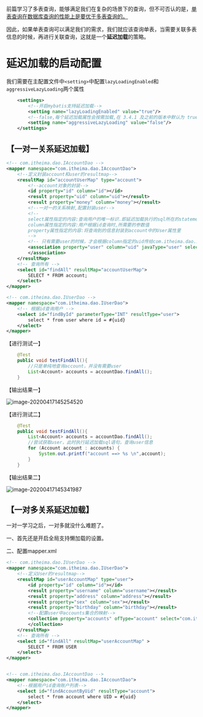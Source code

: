 前篇学习了多表查询，能够满足我们在复杂的场景下的查询，但不可否认的是，<u>单表查询在数据库查询的性能上是要优于多表查询的。</u>

因此，如果单表查询可以满足我们的需求，我们就应该查询单表，当需要关联多表信息的时候，再进行关联查询，这就是一个**延迟加载**的策略。

# 延迟加载的启动配置

我们需要在主配置文件中`<setting>`中配置`lazyLoadingEnabled`和`aggressiveLazyLoading`两个属性

```xml
    <settings>
        <!--开启mybatis支持延迟加载-->
        <setting name="lazyLoadingEnabled" value="true"/>
        <!--false,每个延迟加载属性会按需加载,在 3.4.1 及之前的版本中默认为 true-->
        <setting name="aggressiveLazyLoading" value="false"/>
    </settings>
```

## 【一对一关系延迟加载】

```xml
<!-- com.itheima.dao.IAccountDao -->
<mapper namespace="com.itheima.dao.IAccountDao">    
	<!--定义封装account和user的resultmap-->
    <resultMap id="accountUserMap" type="account">
        <!--account对象的封装-->
        <id property="id" column="id"></id>
        <result property="uid" column="uid"></result>
        <result property="money" column="money"></result>
        <!--一对一的关系映射,配置封装user-->
        <!--
        select属性指定的内容:查询用户的唯一标识.即延迟加载执行的sql所在的statement的id
        column属性指定的内容:用户根据id查询时,所需要的参数值
        property属性指定的内容:将查询到的信息封装到account中的User属性里
        -->
        <!-- 只有需要user的时候，才会根据column指定的uid传给com.itheima.dao.IUserDao.findById，来查询user-->
        <association property="user" column="uid" javaType="user" select="com.itheima.dao.IUserDao.findById">
        </association>
    </resultMap>
    <!-- 查询所有 -->
    <select id="findAll" resultMap="accountUserMap">
        SELECT * FROM account;
    </select>
</mapper>  

<!-- com.itheima.dao.IUserDao -->
<mapper namespace="com.itheima.dao.IUserDao">
    <!-- 根据id查询用户 -->
    <select id="findById" parameterType="INT" resultType="user">
        select * from user where id = #{uid}
    </select>
</mapper>
```

【进行测试一】

```java
    @Test
    public void testFindAll(){
        //只是单纯地查询account，并没有需要user
        List<Account> accounts = accountDao.findAll();
    }
```

【输出结果一】

![image-20200417145254520](C:\Users\13327\AppData\Roaming\Typora\typora-user-images\image-20200417145254520.png)

【进行测试二】

```java
    @Test
    public void testFindAll(){
        List<Account> accounts = accountDao.findAll();
        //尝试获取user，此时执行延迟加载sql语句，查询user信息
        for (Account account : accounts) {
            System.out.printf("account ==> %s \n",account);
        }
    }
```

【输出结果二】

![image-20200417145341987](C:\Users\13327\AppData\Roaming\Typora\typora-user-images\image-20200417145341987.png)

## 【一对多关系延迟加载】

一对一学习之后，一对多就没什么难题了。

一、首先还是开启全局支持懒加载的设置。

二、配置mapper.xml

```xml
<!-- com.itheima.dao.IUserDao -->
<mapper namespace="com.itheima.dao.IUserDao">
    <!--定义User的resultmap-->
    <resultMap id="userAccountMap" type="user">
        <id property="id" column="id"></id>
        <result property="username" column="username"></result>
        <result property="address" column="address"></result>
        <result property="sex" column="sex"></result>
        <result property="birthday" column="birthday"></result>
        <!--配置user中accounts集合的映射-->
        <collection property="accounts" ofType="account" select="com.itheima.dao.IAccountDao.findAccountByUid" column="id">
        </collection>
    </resultMap>
    <!-- 查询所有 -->
    <select id="findAll" resultMap="userAccountMap" >
        SELECT * FROM USER
    </select>
</mapper>


<!-- com.itheima.dao.IAccountDao -->
<mapper namespace="com.itheima.dao.IAccountDao">
    <!--根据用户id查询账户列表-->
    <select id="findAccountByUid" resultType="account">
        select * from account where UID = #{uid}
    </select>
</mapper>
```

